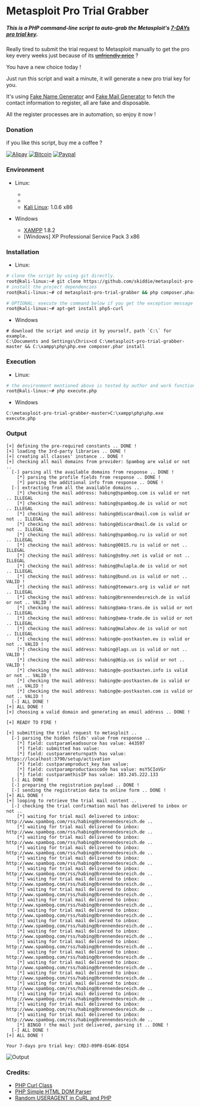 # Metasploit Pro Trial Grabber

##### This is a PHP command-line script to auto-grab the Metasploit's **[7-DAYs pro trial key]**.

Really tired to submit the trial request to Metasploit manually to get the pro key every weeks just because of its ~~[unfriendly price]~~ ?

You have a new choice today !

Just run this script and wait a minute, it will generate a new pro trial key for you.

It's using [Fake Name Generator] and [Fake Mail Generator] to fetch the contact information to register, all are fake and disposable.

All the register processes are in automation, so enjoy it now !

### Donation

if you like this script, buy me a coffee ?

[![Alipay](https://img.alipay.com/sys/personalprod/style/mc/top-logo.png)](https://me.alipay.com/skiddie)
[![Bitcoin](https://blockchain.info//Resources/buttons/donate_64.png)](http://goo.gl/f8ShlA)
[![Paypal](https://www.paypalobjects.com/en_US/GB/i/btn/btn_donateCC_LG.gif)](http://goo.gl/tRt4zN)

### Environment

* Linux:

    * [PHP]: 5.4.4-14+deb7u7
    * [cURL]: 7.26.0
    * [Kali Linux]: 1.0.6 x86

* Windows

    * [XAMPP] 1.8.2
    * [Windows] XP Professional Service Pack 3 x86

### Installation

* Linux:

```sh
# clone the script by using git directly.
root@kali-linux:~# git clone https://github.com/skiddie/metasploit-pro-trial-grabber.git
# install the project dependencies
root@kali-linux:~# cd metasploit-pro-trial-grabber && php composer.phar install

# OPTIONAL: execute the command below if you get the exception message 'cURL library is not loaded'.
root@kali-linux:~# apt-get install php5-curl
```

* Windows

```batch
# download the script and unzip it by yourself, path `C:\` for example.
C:\Documents and Settings\Chris>cd C:\metasploit-pro-trial-grabber-master && C:\xampp\php\php.exe composer.phar install
```

### Execution

* Linux:

```sh
# the environment mentioned above is tested by author and work functionally.
root@kali-linux:~# php execute.php
```

* Windows

```batch
C:\metasploit-pro-trial-grabber-master>C:\xampp\php\php.exe execute.php
```

### Output

    [+] defining the pre-required constants .. DONE !
    [+] loading the 3rd-party libraries .. DONE !
    [+] creating all classes' instance .. DONE !
    [+] checking all mail domains from provider: Spambog are valid or not ..
      [-] parsing all the available domains from response .. DONE !
        [*] parsing the profile fields from response .. DONE !
        [*] parsing the additional info from response .. DONE !
      [-] extracting from all the available domains .. 
        [*] checking the mail address: habing@spambog.com is valid or not .. ILLEGAL
        [*] checking the mail address: habing@spambog.de is valid or not .. ILLEGAL
        [*] checking the mail address: habing@discardmail.com is valid or not .. ILLEGAL
        [*] checking the mail address: habing@discardmail.de is valid or not .. ILLEGAL
        [*] checking the mail address: habing@spambog.ru is valid or not .. ILLEGAL
        [*] checking the mail address: habing@0815.ru is valid or not .. ILLEGAL
        [*] checking the mail address: habing@s0ny.net is valid or not .. ILLEGAL
        [*] checking the mail address: habing@hulapla.de is valid or not .. ILLEGAL
        [*] checking the mail address: habing@bund.us is valid or not .. VALID !
        [*] checking the mail address: habing@teewars.org is valid or not .. ILLEGAL
        [*] checking the mail address: habing@brennendesreich.de is valid or not .. VALID !
        [*] checking the mail address: habing@ama-trans.de is valid or not .. ILLEGAL
        [*] checking the mail address: habing@ama-trade.de is valid or not .. ILLEGAL
        [*] checking the mail address: habing@malahov.de is valid or not .. ILLEGAL
        [*] checking the mail address: habing@e-postkasten.eu is valid or not .. VALID !
        [*] checking the mail address: habing@lags.us is valid or not .. VALID !
        [*] checking the mail address: habing@6ip.us is valid or not .. VALID !
        [*] checking the mail address: habing@e-postkasten.info is valid or not .. VALID !
        [*] checking the mail address: habing@e-postkasten.de is valid or not .. VALID !
        [*] checking the mail address: habing@e-postkasten.com is valid or not .. VALID !
      [-] ALL DONE !
    [+] ALL DONE !
    [+] choosing a valid domain and generating an email address .. DONE !

    [+] READY TO FIRE !

    [+] submitting the trial request to metasploit ..
      [-] parsing the hidden filds' value from response ..
        [*] field: custparamleadsource has value: 443597
        [*] field: submitted has value: 
        [*] field: custparamreturnpath has value: https://localhost:3790/setup/activation
        [*] field: custparamproduct_key has value: 
        [*] field: custparamproductaxscode has value: msY5CIoVGr
        [*] field: custparamthisIP has value: 103.245.222.133
      [-] ALL DONE !
      [-] preparing the registration payload .. DONE !
      [-] sending the registration data to online form .. DONE !
    [+] ALL DONE !
    [+] looping to retrieve the trial mail content ..
      [-] checking the trial confirmation mail has delivered to inbox or not ..
        [*] waiting for trial mail delivered to inbox: http://www.spambog.com/rss/habing@brennendesreich.de ..
        [*] waiting for trial mail delivered to inbox: http://www.spambog.com/rss/habing@brennendesreich.de ..
        [*] waiting for trial mail delivered to inbox: http://www.spambog.com/rss/habing@brennendesreich.de ..
        [*] waiting for trial mail delivered to inbox: http://www.spambog.com/rss/habing@brennendesreich.de ..
        [*] waiting for trial mail delivered to inbox: http://www.spambog.com/rss/habing@brennendesreich.de ..
        [*] waiting for trial mail delivered to inbox: http://www.spambog.com/rss/habing@brennendesreich.de ..
        [*] waiting for trial mail delivered to inbox: http://www.spambog.com/rss/habing@brennendesreich.de ..
        [*] waiting for trial mail delivered to inbox: http://www.spambog.com/rss/habing@brennendesreich.de ..
        [*] waiting for trial mail delivered to inbox: http://www.spambog.com/rss/habing@brennendesreich.de ..
        [*] waiting for trial mail delivered to inbox: http://www.spambog.com/rss/habing@brennendesreich.de ..
        [*] waiting for trial mail delivered to inbox: http://www.spambog.com/rss/habing@brennendesreich.de ..
        [*] waiting for trial mail delivered to inbox: http://www.spambog.com/rss/habing@brennendesreich.de ..
        [*] waiting for trial mail delivered to inbox: http://www.spambog.com/rss/habing@brennendesreich.de ..
        [*] waiting for trial mail delivered to inbox: http://www.spambog.com/rss/habing@brennendesreich.de ..
        [*] waiting for trial mail delivered to inbox: http://www.spambog.com/rss/habing@brennendesreich.de ..
        [*] waiting for trial mail delivered to inbox: http://www.spambog.com/rss/habing@brennendesreich.de ..
        [*] waiting for trial mail delivered to inbox: http://www.spambog.com/rss/habing@brennendesreich.de ..
        [*] waiting for trial mail delivered to inbox: http://www.spambog.com/rss/habing@brennendesreich.de ..
        [*] waiting for trial mail delivered to inbox: http://www.spambog.com/rss/habing@brennendesreich.de ..
        [*] waiting for trial mail delivered to inbox: http://www.spambog.com/rss/habing@brennendesreich.de ..
        [*] BINGO ! the mail just delivered, parsing it .. DONE !
      [-] ALL DONE !
    [+] ALL DONE !

    Your 7-days pro trial key: CRDJ-09P8-EG4K-EQS4

![Output](http://i.imgur.com/e1yv2Pz.png)

### Credits:

* [PHP Curl Class]
* [PHP Simple HTML DOM Parser]
* [Random USERAGENT in CuRL and PHP]

[7-DAYs pro trial key]:https://www.rapid7.com/register/metasploit-trial.jsp?product
[unfriendly price]:https://community.rapid7.com/docs/DOC-2287
[Fake Name Generator]:http://www.fakenamegenerator.com
[Fake Mail Generator]:http://www.fakemailgenerator.com
[PHP]:http://www.php.net/manual/en/install.unix.debian.php
[cURL]:http://www.php.net/manual/en/curl.installation.php
[PHP Curl Class]:https://github.com/php-curl-class/php-curl-class
[PHP Simple HTML DOM Parser]:http://simplehtmldom.sourceforge.net
[Random USERAGENT in CuRL and PHP]:http://www.danmorgan.net/programming/php-programming/random-useragent-in-curl-and-php
[Kali Linux]:http://www.kali.org/downloads
[XAMPP]:http://downloads.sourceforge.net/project/xampp/XAMPP%20Windows/1.8.2/xampp-win32-1.8.2-5-VC9-installer.exe
